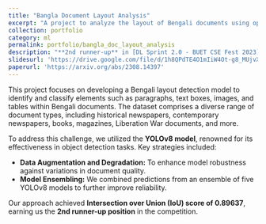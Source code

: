 ```yaml
---
title: "Bangla Document Layout Analysis"
excerpt: "A project to analyze the layout of Bengali documents using optical character recognition (OCR)"
collection: portfolio
category: ml
permalink: portfolio/bangla_doc_layout_analysis
description: "**2nd runner-up** in [DL Sprint 2.0 - BUET CSE Fest 2023](https://www.kaggle.com/competitions/dlsprint2)"
slidesurl: 'https://drive.google.com/file/d/1h8QPdTE4O1mIiW4Ot-g8_MUjvX2aucsz/view'
paperurl: 'https://arxiv.org/abs/2308.14397'
---
```


This project focuses on developing a Bengali layout detection model to identify and classify elements such as paragraphs, text boxes, images, and tables within Bengali documents. The dataset comprises a diverse range of document types, including historical newspapers, contemporary newspapers, books, magazines, Liberation War documents, and more.

To address this challenge, we utilized the **YOLOv8 model**, renowned for its effectiveness in object detection tasks. Key strategies included:  
- **Data Augmentation and Degradation:** To enhance model robustness against variations in document quality.  
- **Model Ensembling:** We combined predictions from an ensemble of five YOLOv8 models to further improve reliability.

Our approach achieved  **Intersection over Union (IoU) score of 0.89637**, earning us the **2nd runner-up position** in the competition.



